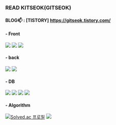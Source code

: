 ### READ KITSEOK(GITSEOK)

#### BLOG📫 : [TISTORY] https://gitseok.tistory.com/

#### - Front
<img src="https://img.shields.io/badge/HTML5-E34F26?style=flat-square&logo=HTML5&logoColor=white"/></a>
<img src="https://img.shields.io/badge/CSS3-1572B6?style=flat-square&logo=CSS3&logoColor=white"/></a>
<img src="https://img.shields.io/badge/JavaScript-F7DF1E?style=flat-square&logo=JavaScript&logoColor=white"/></a> 
#### - back
<img src="https://img.shields.io/badge/jAVA-007396?style=flat-square&logo=jAVA&logoColor=white"/></a> 
<img src="https://img.shields.io/badge/Spring-6DB33F?style=flat-square&logo=Spring&logoColor=white"/></a> 
#### - DB
<img src="https://img.shields.io/badge/Oracle-F80000?style=flat-square&logo=Oracle&logoColor=white"/></a>
<img src="https://img.shields.io/badge/MySQL-4479A1?style=flat-square&logo=MySQL&logoColor=white"/></a>
<img src="https://img.shields.io/badge/PostgreSQL-4169E1?style=flat-square&logo=PostgreSQL&logoColor=white"/></a>
<img src="https://img.shields.io/badge/tibero-FF6a00?style=flat-square&logo=tibero&logoColor=white"/></a>
#### - Algorithm
[![Solved.ac 프로필](http://mazassumnida.wtf/api/v2/generate_badge?boj=gitseok)](https://solved.ac/gitseok) <img src="http://mazandi.herokuapp.com/api?handle=gitseok&theme=warm"/>



<!--
깃허브 점수
[![Anurag's GitHub stats](https://github-readme-stats.vercel.app/api?username=kitseok)](https://github.com/kitseok/github-readme-stats)
![JAVA](https://img.shields.io/badge/-JAVA-007396?style=flat-square&logo=java&logocolor=white)

**kitseok/kitseok** is a ✨ _special_ ✨ repository because its `README.md` (this file) appears on your GitHub profile.

Here are some ideas to get you started:

- 🔭 I’m currently working on ...
- 🌱 I’m currently learning ...
- 👯 I’m looking to collaborate on ...
- 🤔 I’m looking for help with ...
- 💬 Ask me about ...
- 📫 How to reach me: ...
- 😄 Pronouns: ...
- ⚡ Fun fact: ...
-->
